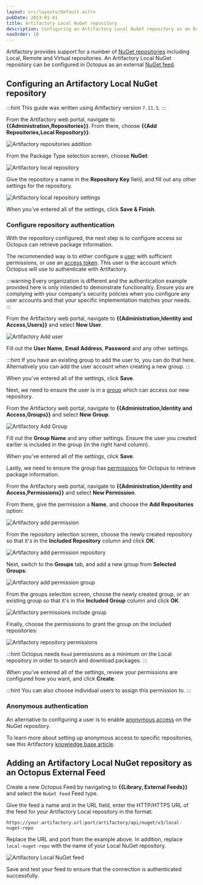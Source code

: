 ```yaml
---
layout: src/layouts/Default.astro
pubDate: 2023-01-01
title: Artifactory Local NuGet repository
description: Configuring an Artifactory Local NuGet repository as an Octopus feed.
navOrder: 10
---
```


Artifactory provides support for a number of [NuGet repositories](https://www.jfrog.com/confluence/display/JFROG/NuGet+Repositories) including Local, Remote and Virtual repositories. An Artifactory Local NuGet repository can be configured in Octopus as an external [NuGet feed](/docs/packaging-applications/package-repositories/nuget-feeds/).

## Configuring an Artifactory Local NuGet repository

:::hint
This guide was written using Artifactory version `7.11.5`.
:::

From the Artifactory web portal, navigate to **{{Administration,Repositories}}**. From there, choose **{{Add Repositories,Local Repository}}**:

 ![Artifactory repositories addition](/docs/packaging-applications/package-repositories/guides/nuget-repositories/images/artifactory-local-nuget-repo-add.png "width=500")

From the Package Type selection screen, choose **NuGet**:

![Artifactory local repository](/docs/packaging-applications/package-repositories/guides/nuget-repositories/images/artifactory-local-nuget-repo-select.png "width=500")

Give the repository a name in the **Repository Key** field, and fill out any other settings for the repository.

![Artifactory local repository settings](/docs/packaging-applications/package-repositories/guides/nuget-repositories/images/artifactory-local-nuget-repo-initial-settings.png "width=500")

When you've entered all of the settings, click **Save & Finish**.

### Configure repository authentication

With the repository configured, the next step is to configure access so Octopus can retrieve package information.

The recommended way is to either configure a [user](https://www.jfrog.com/confluence/display/JFROG/Users+and+Groups#UsersandGroups-ManagingUsers) with sufficient permissions, or use an [access token](https://www.jfrog.com/confluence/display/JFROG/Access+Tokens). This user is the account which Octopus will use to authenticate with Artifactory.

:::warning
Every organization is different and the authentication example provided here is only intended to demonstrate functionality. Ensure you are complying with your company's security policies when you configure any user accounts and that your specific implementation matches your needs.
:::

From the Artifactory web portal, navigate to **{{Administration,Identity and Access,Users}}** and select **New User**.

![Artifactory Add user](/docs/packaging-applications/package-repositories/guides/nuget-repositories/images/artifactory-local-nuget-add-user.png "width=500")

Fill out the **User Name**, **Email Address**, **Password** and any other settings.

:::hint
If you have an existing group to add the user to, you can do that here. Alternatively you can add the user account when creating a new group.
:::

When you've entered all of the settings, click **Save**.

Next, we need to ensure the user is in a [group](https://www.jfrog.com/confluence/display/JFROG/Users+and+Groups#UsersandGroups-ManagingGroups) which can access our new repository.

From the Artifactory web portal, navigate to **{{Administration,Identity and Access,Groups}}** and select **New Group**.

![Artifactory Add Group](/docs/packaging-applications/package-repositories/guides/nuget-repositories/images/artifactory-local-nuget-add-group.png "width=500")

Fill out the **Group Name** and any other settings. Ensure the user you created earlier is included in the group (in the right hand column).

When you've entered all of the settings, click **Save**.

Lastly, we need to ensure the group has [permissions](https://www.jfrog.com/confluence/display/JFROG/Permissions) for Octopus to retrieve package information.

From the Artifactory web portal, navigate to **{{Administration,Identity and Access,Permissions}}** and select **New Permission**.

From there, give the permission a **Name**, and choose the **Add Repositories** option:

![Artifactory add permission](/docs/packaging-applications/package-repositories/guides/nuget-repositories/images/artifactory-local-nuget-add-permission.png "width=500")

From the repository selection screen, choose the newly created repository so that it's in the **Included Repository** column and click **OK**:

![Artifactory add permission repository](/docs/packaging-applications/package-repositories/guides/nuget-repositories/images/artifactory-local-nuget-add-permission-repo.png "width=500")

Next, switch to the **Groups** tab, and add a new group from **Selected Groups**:

![Artifactory add permission group](/docs/packaging-applications/package-repositories/guides/nuget-repositories/images/artifactory-local-nuget-add-permission-add-group.png "width=500")

From the groups selection screen, choose the newly created group, or an existing group so that it's in the **Included Group** column and click **OK**.

![Artifactory permissions include group](/docs/packaging-applications/package-repositories/guides/nuget-repositories/images/artifactory-local-nuget-add-permission-include-group.png "width=500")

Finally, choose the permissions to grant the group on the included repositories:

![Artifactory repository permissions](/docs/packaging-applications/package-repositories/guides/nuget-repositories/images/artifactory-local-nuget-add-permission-repo-permissions.png "width=500")

:::hint
Octopus needs `Read` permissions as a minimum on the Local repository in order to search and download packages.
:::

When you've entered all of the settings, review your permissions are configured how you want, and click **Create**.

:::hint
You can also choose individual users to assign this permission to.
:::

### Anonymous authentication

An alternative to configuring a user is to enable [anonymous access](https://www.jfrog.com/confluence/display/JFROG/NuGet+Repositories#NuGetRepositories-AnonymousAccesstoNuGetRepositories) on the NuGet repository.

To learn more about setting up anonymous access to specific repositories, see this Artifactory [knowledge base article](https://jfrog.com/knowledge-base/how-to-grant-an-anonymous-user-access-to-specific-repositories/).

## Adding an Artifactory Local NuGet repository as an Octopus External Feed

Create a new Octopus Feed by navigating to **{{Library, External Feeds}}** and select the `NuGet Feed` Feed type. 

Give the feed a name and in the URL field, enter the HTTP/HTTPS URL of the feed for your Artifactory Local repository in the format:

`https://your.artifactory.url:port/artifactory/api/nuget/v3/local-nuget-repo`

Replace the URL and port from the example above. In addition, replace `local-nuget-repo` with the name of your Local NuGet repository.

![Artifactory Local NuGet feed](/docs/packaging-applications/package-repositories/guides/nuget-repositories/images/artifactory-local-nuget-feed.png "width=500")

Save and test your feed to ensure that the connection is authenticated successfully.
